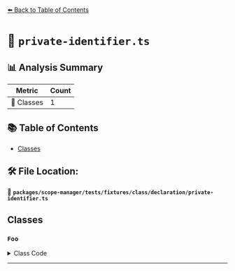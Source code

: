 [⬅️ Back to Table of Contents](../../../../../../index.md)

# 📄 `private-identifier.ts`

## 📊 Analysis Summary

| Metric | Count |
|--------|-------|
| 🧱 Classes | 1 |

## 📚 Table of Contents

- [Classes](#classes)

## 🛠️ File Location:
📂 **`packages/scope-manager/tests/fixtures/class/declaration/private-identifier.ts`**

## Classes

### `Foo`

<details><summary>Class Code</summary>

```ts
class Foo {
  #bar;

  constructor() {
    this.#bar = 1;
  }
}
```
</details>


---